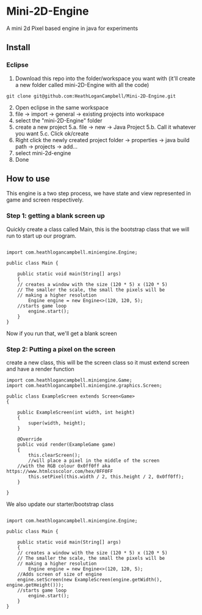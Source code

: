 # Mini-2D-Engine
A mini 2d Pixel based engine in java for experiments 

## Install

### Eclipse
1. Download this repo into the folder/workspace you want with (it'll create a new folder called mini-2D-Engine with all the code)
```
git clone git@github.com:HeathLoganCampbell/Mini-2D-Engine.git
```

2. Open eclipse in the same workspace
3. file -> import -> general -> existing projects into workspace
4. select the "mini-2D-Engine" folder
5. create a new project
  5.a. file -> new -> Java Project
  5.b. Call it whatever you want
  5.c. Click ok/create
6. Right click the newly created project folder -> properties -> java build path -> projects -> add...
7. select mini-2d-engine 
8. Done

## How to use

This engine is a two step process, we have state and view represented in game and screen respectively. 

### Step 1: getting a blank screen up
Quickly create a class called Main, this is the bootstrap class that we will run to start up our program.
```

import com.heathlogancampbell.miniengine.Engine;

public class Main {

	public static void main(String[] args) 
	{
    // creates a window with the size (120 * 5) x (120 * 5)
    // The smaller the scale, the small the pixels will be
    // making a higher resolution
		Engine engine = new Engine<>(120, 120, 5);
    //starts game loop
		engine.start();
	}
}
```

Now if you run that, we'll get a blank screen

### Step 2: Putting a pixel on the screen
create a new class, this will be the screen class so it must extend screen and have a render function
```
import com.heathlogancampbell.miniengine.Game;
import com.heathlogancampbell.miniengine.graphics.Screen;

public class ExampleScreen extends Screen<Game>
{

	public ExampleScreen(int width, int height) 
	{
		super(width, height);
	}
	
	@Override
	public void render(ExampleGame game)
	{
		this.clearScreen();
		//will place a pixel in the middle of the screen
    //with the RGB colour 0x0ff0ff aka https://www.htmlcsscolor.com/hex/0FF0FF
		this.setPixel(this.width / 2, this.height / 2, 0x0ff0ff);
	}

}
```

We also update our starter/bootstrap class
```

import com.heathlogancampbell.miniengine.Engine;

public class Main {

	public static void main(String[] args) 
	{
    // creates a window with the size (120 * 5) x (120 * 5)
    // The smaller the scale, the small the pixels will be
    // making a higher resolution
		Engine engine = new Engine<>(120, 120, 5);
    //Adds screen of size of engine
    engine.setScreen(new ExampleScreen(engine.getWidth(), engine.getHeight()));
    //starts game loop
		engine.start();
	}
}
```
